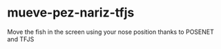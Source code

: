 # mueve-pez-nariz-tfjs
Move the fish in the screen using your nose position thanks to POSENET and TFJS
